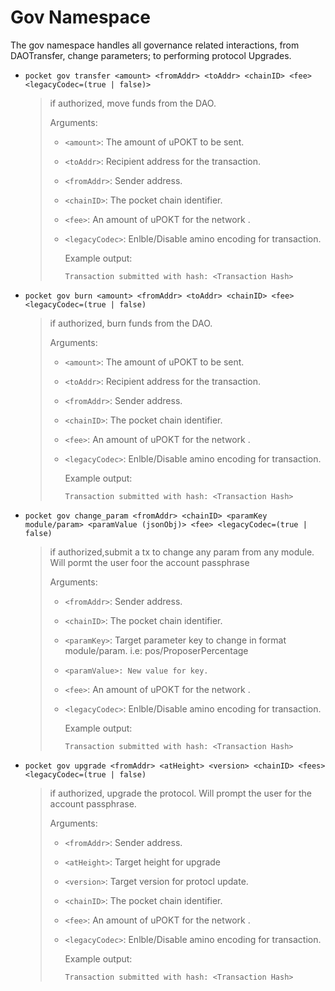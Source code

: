 # Gov Namespace

The gov namespace handles all governance related interactions, from DAOTransfer, change parameters; to performing protocol Upgrades.

* `pocket gov transfer <amount> <fromAddr> <toAddr> <chainID> <fee> <legacyCodec=(true | false)>`

  > if authorized, move funds from the DAO.
  >
  > Arguments:
  >
  > * `<amount>`: The amount of uPOKT to be sent.
  > * `<toAddr>`: Recipient address for the transaction.
  > * `<fromAddr>`: Sender address.
  > * `<chainID>`: The pocket chain identifier.
  > * `<fee>`:  An amount of uPOKT for the network .
  > * `<legacyCodec>`: Enlble/Disable amino encoding for transaction.
  >
  >   Example output:
  >
  >   ```text
  >   Transaction submitted with hash: <Transaction Hash>
  >   ```

* `pocket gov burn <amount> <fromAddr> <toAddr> <chainID> <fee> <legacyCodec=(true | false)`

  > if authorized, burn funds from the DAO.
  >
  > Arguments:
  >
  > * `<amount>`: The amount of uPOKT to be sent.
  > * `<toAddr>`: Recipient address for the transaction.
  > * `<fromAddr>`: Sender address.
  > * `<chainID>`: The pocket chain identifier.
  > * `<fee>`:  An amount of uPOKT for the network .
  > * `<legacyCodec>`: Enlble/Disable amino encoding for transaction.
  >
  >   Example output:
  >
  >   ```text
  >   Transaction submitted with hash: <Transaction Hash>
  >   ```

* `pocket gov change_param <fromAddr> <chainID> <paramKey module/param> <paramValue (jsonObj)> <fee> <legacyCodec=(true | false)`

  > if authorized,submit a tx to change any param from any module. Will pormt the user foor the  account passphrase
  >
  > Arguments:
  >
  > * `<fromAddr>`: Sender address.
  > * `<chainID>`: The pocket chain identifier.
  > * `<paramKey>`: Target parameter key to change in format module/param. i.e: pos/ProposerPercentage
  > * `<paramValue>: New value for key.`
  > * `<fee>`:  An amount of uPOKT for the network .
  > * `<legacyCodec>`: Enlble/Disable amino encoding for transaction.
  >
  >   Example output:
  >
  >   ```text
  >   Transaction submitted with hash: <Transaction Hash>
  >   ```

* `pocket gov upgrade <fromAddr> <atHeight> <version> <chainID> <fees> <legacyCodec=(true | false)`

  > if authorized, upgrade the protocol. Will prompt the user for the  account passphrase.
  >
  > Arguments:
  >
  > * `<fromAddr>`: Sender address.
  > * `<atHeight>`: Target height for upgrade
  > * `<version>`: Target version for protocl update.
  > * `<chainID>`: The pocket chain identifier.
  > * `<fee>`:  An amount of uPOKT for the network .
  > * `<legacyCodec>`: Enlble/Disable amino encoding for transaction.
  >
  >   Example output:
  >
  >   ```text
  >   Transaction submitted with hash: <Transaction Hash>
  >   ```


